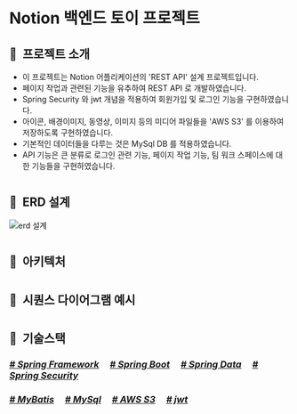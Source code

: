 #  Notion 백엔드 토이 프로젝트

## 🚀&nbsp;  프로젝트 소개

- 이 프로젝트는 Notion 어플리케이션의 'REST API' 설계 프로젝트입니다.
- 페이지 작업과 관련된 기능을 유추하여 REST API 로 개발하였습니다.
- Spring Security 와 jwt 개념을 적용하여 회원가입 및 로그인 기능을 구현하였습니다.
- 아이콘, 배경이미지, 동영상, 이미지 등의 미디어 파일들을 'AWS S3' 를 이용하여 저장하도록 구현하였습니다.
- 기본적인 데이터들을 다루는 것은 MySql DB 를 적용하였습니다.
- API 기능은 큰 분류로 로그인 관련 기능, 페이지 작업 기능, 팀 워크 스페이스에 대한 기능들을 구현하였습니다.


#
## 🚀&nbsp; ERD 설계

![erd 설계](https://github.com/user-attachments/assets/685c9d85-9d3b-4d1d-9676-a8d1372c32a7)


#
## 🚀&nbsp;  아키텍처



#

## 🚀&nbsp; 시퀀스 다이어그램 예시




#
## 🚀&nbsp; 기술스택

### <u>*\# Spring Framework*</u> &nbsp;&nbsp;&nbsp; <u>*\# Spring Boot*</u> &nbsp;&nbsp;&nbsp; <u>*\# Spring Data*</u> &nbsp;&nbsp;&nbsp; <u>*\# Spring Security*</u>
### <u>*\# MyBatis*</u> &nbsp;&nbsp;&nbsp; <u>*\# MySql*</u> &nbsp;&nbsp;&nbsp; <u>*\# AWS S3*</u> &nbsp;&nbsp;&nbsp; <u>*\# jwt*</u>


